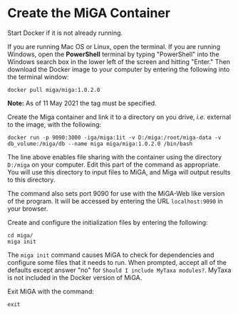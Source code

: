 # Create the MiGA Container

Start Docker if it is not already running.

If you are running Mac OS or Linux, open the terminal. If you are running Windows, open the **PowerShell** terminal by typing "PowerShell" into the Windows search box in the lower left of the screen and hitting "Enter." Then download the Docker image to your computer by entering the following into the terminal window:

```text
docker pull miga/miga:1.0.2.0
```
**Note:** As of 11 May 2021 the tag must  be specified. 

Create the Miga container and link it to a directory on you drive, *i.e.* external to the image, with the following: 

```
docker run -p 9090:3000 -iga/miga:1it -v D:/miga:/root/miga-data -v db_volume:/miga/db --name miga miga/miga:1.0.2.0 /bin/bash
```
The line above enables file sharing with the container using the directory `D:/miga` on your computer. Edit this part of the command as appropriate. You will use this directory to input files to MiGA, and Miga will output results to this directory.   

The command also sets port 9090 for use with the MiGA-Web like version of the program. It will be accessed by entering the URL `localhost:9090` in your browser.  

Create and configure the initialization files by entering the following:  

```text
cd miga/
miga init
```

The `miga init` command causes MiGA to check for dependencies and configure some files that it needs to run. When prompted, accept all of the defaults except answer "no" for `Should I include MyTaxa modules?`. MyTaxa is not included in the Docker version of MiGA.  

Exit MiGA with the command:  

```
exit
```
